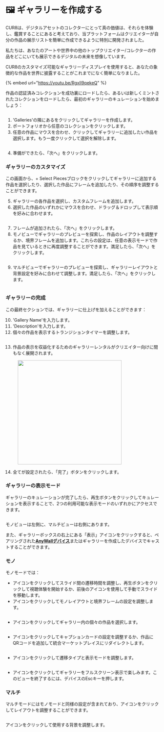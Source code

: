 # 🖼️ ギャラリーを作成する

CUR8は、デジタルアセットのコレクターにとって真の価値は、それらを体験し、鑑賞することにあると考えており、当プラットフォームはクリエイターが自分の作品の展示リストを簡単に作成できるように特別に開発されました。

私たちは、あなたのアートや世界中の他のトップクリエイター/コレクターの作品をどこにいても展示できるデジタルの未来を想像しています。

CUR8のカスタマイズ可能なギャラリーディスプレイを使用すると、あなたの象徴的な作品を世界に披露することがこれまでになく簡単になりました。

{% embed url="https://youtu.be/RgxlI9qekeQ" %}

作品の認証済みコレクションを成功裏にロードしたら、あるいは新しくミントされたコレクションをロードしたら、最初のギャラリーのキュレーションを始めましょう：

<figure><img src="../../.gitbook/assets/Screenshot 2025-01-03 at 12.55.13.png" alt=""><figcaption></figcaption></figure>

1. 'Galleries'の隣にある<img src="../../.gitbook/assets/Screenshot 2024-04-12 at 08.27.05.png" alt="" data-size="line">をクリックしてギャラリーを作成します。
2. ポートフォリオから任意のコレクションをクリックします。
3. 任意の作品にマウスを合わせ、クリックしてギャラリーに追加したい作品を選択します。もう一度クリックして選択を解除します。

<figure><img src="../../.gitbook/assets/Screenshot 2025-01-03 at 13.02.58.png" alt=""><figcaption></figcaption></figure>

4. 準備ができたら、「次へ」をクリックします。

### ギャラリーのカスタマイズ

この画面から、+ Select Piecesブロックをクリックしてギャラリーに追加する作品を選択したり、選択した作品にフレームを追加したり、その順序を調整することができます。

5. ギャラリーの各作品を選択し、カスタムフレームを追加します。
6. 選択した作品のいずれかにマウスを合わせ、ドラッグ＆ドロップして表示順を好みに合わせます。

<figure><img src="../../.gitbook/assets/Untitled design (1) (1).gif" alt=""><figcaption></figcaption></figure>

7. フレームが追加されたら、「次へ」をクリックします。
8. モノビューでギャラリーのプレビューを探索し、作品のレイアウトを調整するか、境界フレームを追加します。これらの設定は、任意の表示モードで作品を見ているときに再度調整することができます。満足したら、「次へ」をクリックします。

<figure><img src="../../.gitbook/assets/Screenshot 2025-01-03 at 13.18.17.png" alt=""><figcaption></figcaption></figure>

9. マルチビューでギャラリーのプレビューを探索し、ギャラリーレイアウトと背景設定を好みに合わせて調整します。満足したら、「次へ」をクリックします。

<figure><img src="../../.gitbook/assets/Screenshot 2025-01-03 at 13.19.32.png" alt=""><figcaption></figcaption></figure>

### ギャラリーの完成

この最終セクションでは、ギャラリーに仕上げを加えることができます：

10. 'Gallery Name'を入力します。
11. 'Description'を入力します。
12. 個々の作品を表示するトランジションタイマーを調整します。

<figure><img src="../../.gitbook/assets/Screenshot 2025-01-03 at 13.22.30.png" alt=""><figcaption></figcaption></figure>

13. 作品の表示を収益化するためのギャラリーレンタルがクリエイター向けに間もなく展開されます。

<figure><img src="../../.gitbook/assets/Screenshot 2025-01-03 at 13.17.19.png" alt="" width="340"><figcaption></figcaption></figure>

14. 全てが設定されたら、「完了」ボタンをクリックします。

### ギャラリーの表示モード

ギャラリーのキュレーションが完了したら、再生ボタンをクリックしてキュレーションを表示することで、2つの利用可能な表示モードのいずれかにアクセスできます。

<figure><img src="../../.gitbook/assets/Screenshot 2025-03-21 at 10.15.29.png" alt=""><figcaption></figcaption></figure>

モノビューは左側に、マルチビューは右側にあります。

また、ギャラリーボックスの右上にある「表示」アイコン<img src="../../.gitbook/assets/Screenshot 2025-01-03 at 12.03.25.png" alt="" data-size="line">をクリックすると、ペアリングされた[**AnyWallデバイス**](https://www.anywall.io)またはギャラリーを作成したデバイスでキャストすることができます。

### モノ

モノモードでは：

* <img src="../../.gitbook/assets/Screenshot 2024-04-12 at 10.21.08.png" alt="" data-size="line">アイコンをクリックしてスライド間の遷移時間を調整し、再生ボタンをクリックして視聴体験を開始するか、前後のアイコンを使用して手動でスライドを移動します。
* <img src="../../.gitbook/assets/Screenshot 2024-04-12 at 10.18.36.png" alt="" data-size="line">アイコンをクリックしてモノレイアウトと境界フレームの設定を調整します。

<figure><img src="../../.gitbook/assets/Screenshot 2024-07-10 at 15.32.43.png" alt=""><figcaption></figcaption></figure>

* <img src="../../.gitbook/assets/Screenshot 2024-04-12 at 10.23.12.png" alt="" data-size="line">アイコンをクリックしてギャラリー内の個々の作品を選択します。

<figure><img src="../../.gitbook/assets/Screenshot 2024-07-10 at 15.33.41.png" alt=""><figcaption></figcaption></figure>

* <img src="../../.gitbook/assets/Screenshot 2024-07-10 at 15.35.31.png" alt="" data-size="line">アイコンをクリックしてキャプションカードの設定を調整するか、作品にQRコードを追加して統合マーケットプレイスにリダイレクトします。

<figure><img src="../../.gitbook/assets/Screenshot 2024-07-10 at 15.36.04.png" alt=""><figcaption></figcaption></figure>

* <img src="../../.gitbook/assets/Screenshot 2024-04-12 at 10.26.05.png" alt="" data-size="line">アイコンをクリックして遷移タイプと表示モードを調整します。

<figure><img src="../../.gitbook/assets/Screenshot 2024-07-10 at 15.34.37.png" alt=""><figcaption></figcaption></figure>

* <img src="../../.gitbook/assets/Screenshot 2024-04-12 at 11.22.57.png" alt="" data-size="line">アイコンをクリックしてギャラリーをフルスクリーン表示で楽しみます。このビューを終了するには、デバイスのEscキーを押します。

### マルチ

マルチモードにはモノモードと同様の設定が含まれており、<img src="../../.gitbook/assets/Screenshot 2024-04-12 at 11.28.36.png" alt="" data-size="line">アイコンをクリックしてレイアウトを調整することができます。

<figure><img src="../../.gitbook/assets/Screenshot 2024-07-11 at 15.55.14.png" alt=""><figcaption></figcaption></figure>

<img src="../../.gitbook/assets/Screenshot 2024-04-12 at 11.29.15.png" alt="" data-size="line">アイコンをクリックして使用する背景を調整します。

<figure><img src="../../.gitbook/assets/Screenshot 2024-07-10 at 15.39.29.png" alt=""><figcaption></figcaption></figure>